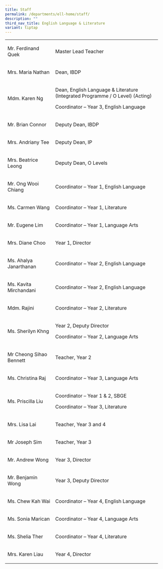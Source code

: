 ```yaml
---
title: Staff
permalink: /departments/ell-home/staff/
description: ""
third_nav_title: English Language & Literature
variant: tiptap
---
```

<table>
<tbody>
<tr>
<td rowspan="1" colspan="1">
<p>Mr. Ferdinand Quek</p>
</td>
<td rowspan="1" colspan="1">
<p>Master Lead Teacher</p>
</td>
</tr>
<tr>
<td rowspan="1" colspan="1">
<p>Mrs. Maria Nathan</p>
</td>
<td rowspan="1" colspan="1">
<p>Dean, IBDP</p>
</td>
</tr>
<tr>
<td rowspan="1" colspan="1">
<p>Mdm. Karen Ng</p>
</td>
<td rowspan="1" colspan="1">
<p>Dean, English Language &amp; Literature (Integrated Programme / O Level)
(Acting)</p>
<p>Coordinator – Year 3, English Language</p>
</td>
</tr>
<tr>
<td rowspan="1" colspan="1">
<p>Mr. Brian Connor</p>
</td>
<td rowspan="1" colspan="1">
<p>Deputy Dean, IBDP</p>
</td>
</tr>
<tr>
<td rowspan="1" colspan="1">
<p>Mrs. Andriany Tee</p>
</td>
<td rowspan="1" colspan="1">
<p>Deputy Dean, IP</p>
</td>
</tr>
<tr>
<td rowspan="1" colspan="1">
<p>Mrs. Beatrice Leong</p>
</td>
<td rowspan="1" colspan="1">
<p>Deputy Dean, O Levels</p>
</td>
</tr>
<tr>
<td rowspan="1" colspan="1">
<p>Mr. Ong Wooi Chiang</p>
</td>
<td rowspan="1" colspan="1">
<p>Coordinator – Year 1, English Language</p>
</td>
</tr>
<tr>
<td rowspan="1" colspan="1">
<p>Ms. Carmen Wang</p>
</td>
<td rowspan="1" colspan="1">
<p>Coordinator – Year 1, Literature</p>
</td>
</tr>
<tr>
<td rowspan="1" colspan="1">
<p>Mr. Eugene Lim</p>
</td>
<td rowspan="1" colspan="1">
<p>Coordinator – Year 1, Language Arts</p>
</td>
</tr>
<tr>
<td rowspan="1" colspan="1">
<p>Mrs. Diane Choo</p>
</td>
<td rowspan="1" colspan="1">
<p>Year 1, Director</p>
</td>
</tr>
<tr>
<td rowspan="1" colspan="1">
<p>Ms. Ahalya Janarthanan</p>
</td>
<td rowspan="1" colspan="1">
<p>Coordinator – Year 2, English Language</p>
</td>
</tr>
<tr>
<td rowspan="1" colspan="1">
<p>Ms. Kavita Mirchandani</p>
</td>
<td rowspan="1" colspan="1">
<p>Coordinator – Year 2, English Language</p>
</td>
</tr>
<tr>
<td rowspan="1" colspan="1">
<p>Mdm. Rajini</p>
</td>
<td rowspan="1" colspan="1">
<p>Coordinator – Year 2, Literature</p>
</td>
</tr>
<tr>
<td rowspan="1" colspan="1">
<p>Ms. Sherilyn Khng</p>
</td>
<td rowspan="1" colspan="1">
<p>Year 2, Deputy Director</p>
<p>Coordinator – Year 2, Language Arts</p>
</td>
</tr>
<tr>
<td rowspan="1" colspan="1">
<p>Mr Cheong Sihao Bennett</p>
</td>
<td rowspan="1" colspan="1">
<p>Teacher, Year 2</p>
</td>
</tr>
<tr>
<td rowspan="1" colspan="1">
<p>Ms. Christina Raj</p>
</td>
<td rowspan="1" colspan="1">
<p>Coordinator – Year 3, Language Arts</p>
</td>
</tr>
<tr>
<td rowspan="1" colspan="1">
<p>Ms. Priscilla Liu</p>
</td>
<td rowspan="1" colspan="1">
<p>Coordinator – Year 1 &amp; 2, SBGE</p>
<p>Coordinator – Year 3, Literature</p>
</td>
</tr>
<tr>
<td rowspan="1" colspan="1">
<p>Mrs. Lisa Lai</p>
</td>
<td rowspan="1" colspan="1">
<p>Teacher, Year 3 and 4</p>
</td>
</tr>
<tr>
<td rowspan="1" colspan="1">
<p>Mr Joseph Sim</p>
</td>
<td rowspan="1" colspan="1">
<p>Teacher, Year 3</p>
</td>
</tr>
<tr>
<td rowspan="1" colspan="1">
<p>Mr. Andrew Wong</p>
</td>
<td rowspan="1" colspan="1">
<p>Year 3, Director</p>
</td>
</tr>
<tr>
<td rowspan="1" colspan="1">
<p>Mr. Benjamin Wong</p>
</td>
<td rowspan="1" colspan="1">
<p>Year 3, Deputy Director</p>
</td>
</tr>
<tr>
<td rowspan="1" colspan="1">
<p>Ms. Chew Kah Wai</p>
</td>
<td rowspan="1" colspan="1">
<p>Coordinator – Year 4, English Language</p>
</td>
</tr>
<tr>
<td rowspan="1" colspan="1">
<p>Ms. Sonia Marican</p>
</td>
<td rowspan="1" colspan="1">
<p>Coordinator – Year 4, Language Arts</p>
</td>
</tr>
<tr>
<td rowspan="1" colspan="1">
<p>Ms. Shelia Ther</p>
</td>
<td rowspan="1" colspan="1">
<p>Coordinator – Year 4, Literature</p>
</td>
</tr>
<tr>
<td rowspan="1" colspan="1">
<p>Mrs. Karen Liau</p>
</td>
<td rowspan="1" colspan="1">
<p>Year 4, Director</p>
</td>
</tr>
</tbody>
</table>
<p></p>